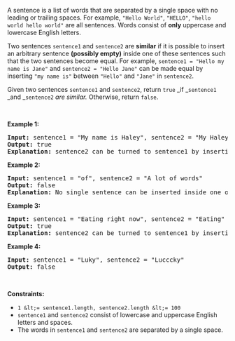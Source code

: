 A sentence is a list of words that are separated by a single space with no leading or trailing spaces. For example, `` "Hello World" ``, `` "HELLO" ``, `` "hello world hello world" `` are all sentences. Words consist of __only__ uppercase and lowercase English letters.

Two sentences `` sentence1 `` and `` sentence2 `` are __similar__ if it is possible to insert an arbitrary sentence __(possibly empty)__ inside one of these sentences such that the two sentences become equal. For example, `` sentence1 = "Hello my name is Jane" `` and `` sentence2 = "Hello Jane" `` can be made equal by inserting `` "my name is" `` between `` "Hello" `` and `` "Jane" `` in `` sentence2 ``.

Given two sentences `` sentence1 `` and `` sentence2 ``, return `` true `` _if _`` sentence1 `` _and _`` sentence2 `` _are similar._ Otherwise, return `` false ``.

&nbsp;

__Example 1:__

<pre>
<strong>Input:</strong> sentence1 = "My name is Haley", sentence2 = "My Haley"
<strong>Output:</strong> true
<strong>Explanation:</strong> sentence2 can be turned to sentence1 by inserting "name is" between "My" and "Haley".
</pre>

__Example 2:__

<pre>
<strong>Input:</strong> sentence1 = "of", sentence2 = "A lot of words"
<strong>Output:</strong> false
<strong>Explanation: </strong>No single sentence can be inserted inside one of the sentences to make it equal to the other.
</pre>

__Example 3:__

<pre>
<strong>Input:</strong> sentence1 = "Eating right now", sentence2 = "Eating"
<strong>Output:</strong> true
<strong>Explanation:</strong> sentence2 can be turned to sentence1 by inserting "right now" at the end of the sentence.
</pre>

__Example 4:__

<pre>
<strong>Input:</strong> sentence1 = "Luky", sentence2 = "Lucccky"
<strong>Output:</strong> false
</pre>

&nbsp;

__Constraints:__

*   `` 1 &lt;= sentence1.length, sentence2.length &lt;= 100 ``
*   `` sentence1 `` and `` sentence2 `` consist of lowercase and uppercase English letters and spaces.
*   The words in `` sentence1 `` and `` sentence2 `` are separated by a single space.